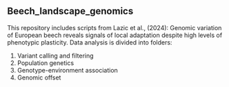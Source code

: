 ## Beech_landscape_genomics

This repository includes scripts from Lazic et al., (2024): Genomic variation of European beech reveals signals of local adaptation despite high levels of phenotypic plasticity.
Data analysis is divided into folders:
1. Variant calling and filtering
2. Population genetics
3. Genotype-environment association
4. Genomic offset


